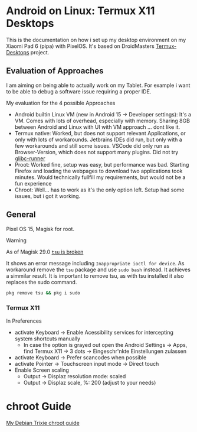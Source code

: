 # Android on Linux: Termux X11 Desktops

This is the documentation on how i set up my desktop environment on my Xiaomi Pad 6 (pipa) with PixelOS. It's based on DroidMasters [Termux-Desktops](https://github.com/LinuxDroidMaster/Termux-Desktops) project.


## Evaluation of Approaches
I am aiming on being able to actually work on my Tablet. For example i want to be able to debug a software issue requiring a proper IDE.

My evaluation for the 4 possible Approaches

- Android builtin Linux VM (new in Android 15 -> Developer settings): It's a VM. Comes with lots of overhead, especially with memory. Sharing 8GB between Android and Linux with UI with VM approach ... dont like it.
- Termux native: Worked, but does not support relevant Applications, or only with lots of workarounds. Jetbrains IDEs did run, but only with a few workarounds and still some issues. VSCode did only run as Browser-Version, which does not support many plugins. Did not try [glibc-runner](https://github.com/LinuxDroidMaster/Termux-Desktops/blob/main/Documentation/terminology.md)
- Proot: Worked fine, setup was easy, but performance was bad. Starting Firefox and loading the webpages to download two applications took minutes. Would technically fullfill my requirements, but would not be a fun experience
- Chroot: Well... has to work as it's the only option left. Setup had some issues, but i got it working.


## General
Pixel OS 15, Magisk for root.

> [!WARNING]
> As of Magisk 29.0 [`tsu` is broken](https://github.com/cswl/tsu/issues/114#issuecomment-2888315026)

It shows an error message including `Inappropriate ioctl for device`. As workaround remove the `tsu` package and use `sudo bash` instead. 
It achieves a simmilar result. It is important to remove tsu, as with tsu installed it also replaces the sudo command.

```bash
pkg remove tsu && pkg i sudo
```


### Termux X11
In Preferences
- activate Keyboard -> Enable Acessibility services for intercepting system shortcuts manually
  - In case the option is grayed out open the Android Settings -> Apps, find Termux X11 -> 3 dots -> Eingeschr'nkte Einstellungen zulassen
- activate Keyboard -> Prefer scancodes when possible
- activate Pointer -> Touchscreen input mode -> Direct touch
- Enable Screen scaling
    - Output -> Displaz resolution mode: scaled
    - Output -> Displaz scale, %: 200 (adjust to your needs)

# chroot Guide
[My Debian Trixie chroot guide](./Documentation/chroot/debian_chroot.md)